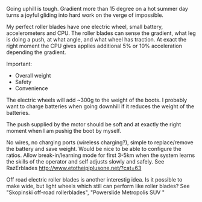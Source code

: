 Going uphill is tough. Gradient more than 15 degree on a hot summer day turns a joyful gliding into hard work on the verge of impossible.

My perfect roller blades have one electric wheel, small battery, accelerometers and CPU. The roller blades can sense the gradient, what leg is doing a push, at what angle, and what wheel has traction. At exact the right moment the CPU gives applies additional 5% or 10% acceleration depending the gradient. 

Important:
 * Overall weight 
 * Safety 
 * Convenience
 
The electric wheels will add ~300g to the weight of the boots. I probably want to charge batteries when going downhill if it reduces the weight of the batteries.

The push supplied by the motor should be soft and at exactly the right moment when I am pushig the boot by myself. 

No wires, no charging ports (wireless charging?), simple to replace/remove the battery and save weight. Would be nice to be able to configure the ratios. Allow break-in/learning mode for first 3-5km when the system learns the skills of the operator and self adjusts slowly and safely. 
See RazErblades http://www.etotheipiplusone.net/?cat=63


Off road electric roller blades is another interestig idea. Is it possible to make wide, but light wheels which still can perform like roller blades? See "Skopinski off-road rollerblades", "Powerslide Metropolis SUV "
